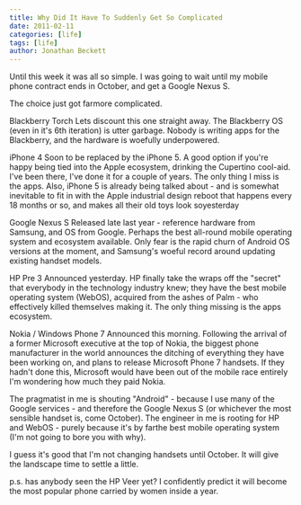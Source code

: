 ```yaml
---
title: Why Did It Have To Suddenly Get So Complicated
date: 2011-02-11
categories: [life]
tags: [life]
author: Jonathan Beckett
---
```


Until this week it was all so simple. I was going to wait until my mobile phone contract ends in October, and get a Google Nexus S.

The choice just got farmore complicated.

Blackberry Torch Lets discount this one straight away. The Blackberry OS (even in it's 6th iteration) is utter garbage. Nobody is writing apps for the Blackberry, and the hardware is woefully underpowered.

iPhone 4 Soon to be replaced by the iPhone 5. A good option if you're happy being tied into the Apple ecosystem, drinking the Cupertino cool-aid. I've been there, I've done it for a couple of years. The only thing I miss is the apps. Also, iPhone 5 is already being talked about - and is somewhat inevitable to fit in with the Apple industrial design reboot that happens every 18 months or so, and makes all their old toys look soyesterday

Google Nexus S Released late last year - reference hardware from Samsung, and OS from Google. Perhaps the best all-round mobile operating system and ecosystem available. Only fear is the rapid churn of Android OS versions at the moment, and Samsung's woeful record around updating existing handset models.

HP Pre 3 Announced yesterday. HP finally take the wraps off the "secret" that everybody in the technology industry knew; they have the best mobile operating system (WebOS), acquired from the ashes of Palm - who effectively killed themselves making it. The only thing missing is the apps ecosystem.

Nokia / Windows Phone 7 Announced this morning. Following the arrival of a former Microsoft executive at the top of Nokia, the biggest phone manufacturer in the world announces the ditching of everything they have been working on, and plans to release Microsoft Phone 7 handsets. If they hadn't done this, Microsoft would have been out of the mobile race entirely I'm wondering how much they paid Nokia.

The pragmatist in me is shouting "Android" - because I use many of the Google services - and therefore the Google Nexus S (or whichever the most sensible handset is, come October). The engineer in me is rooting for HP and WebOS - purely because it's by farthe best mobile operating system (I'm not going to bore you with why).

I guess it's good that I'm not changing handsets until October. It will give the landscape time to settle a little.

p.s. has anybody seen the HP Veer yet? I confidently predict it will become the most popular phone carried by women inside a year.